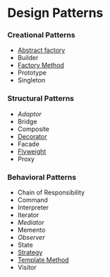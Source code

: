 # Design Patterns

### Creational Patterns
- [Abstract factory](./src/com/jihyunum/patterns/creational/abstract_factory)
- Builder
- [Factory Method](./src/com/jihyunum/patterns/creational/factory_method)
- Prototype
- Singleton

### Structural Patterns
- _Adaptor_
- Bridge
- Composite
- [Decorator](./src/com/jihyunum/patterns/structural/decorator)
- Facade
- [Flyweight](./src/com/jihyunum/patterns/structural/flyweight)
- Proxy

### Behavioral Patterns
- Chain of Responsibility
- Command
- Interpreter
- Iterator
- _Mediator_
- Memento
- _Observer_
- State
- [Strategy](./src/com/jihyunum/patterns/behavioral/strategy)
- [Template Method](./src/com/jihyunum/patterns/behavioral/template_method)
- Visitor